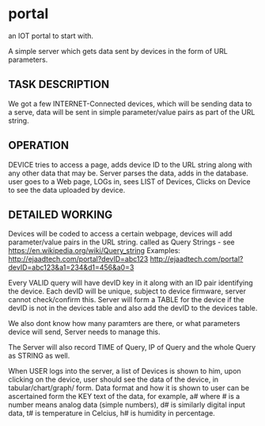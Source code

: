 # portal
an IOT portal to start with.

A simple server which gets data sent by devices in the form of URL parameters.

## TASK DESCRIPTION
We got a few INTERNET-Connected devices, which will be sending data to a serve, data will be sent in simple parameter/value pairs as part of the URL string.

## OPERATION
DEVICE tries to access a page, adds device ID to the URL string along with any other data that may be.
Server parses the data, adds in the database.
user goes to a Web page, LOGs in, sees LIST of Devices, Clicks on Device to see the data uploaded by device.


## DETAILED WORKING
Devices will be coded to access a certain webpage, devices will add parameter/value pairs in the URL string.
called as Query Strings - see https://en.wikipedia.org/wiki/Query_string
Examples:
http://ejaadtech.com/portal?devID=abc123
http://ejaadtech.com/portal?devID=abc123&a1=234&d1=456&a0=3

Every VALID query will have devID key in it along with an ID pair identifying the device.
Each devID will be unique, subject to device firmware, server cannot check/confirm this.
Server will form a TABLE for the device if the devID is not in the devices table and also add the devID to the devices table.

We also dont know how many paramters are there, or what parameters device will send,
Server needs to manage this.

The Server will also record TIME of Query, IP of Query and the whole Query as STRING as well.

When USER logs into the server, a list of Devices is shown to him, upon clicking on the device, user should see the data of the device, in tabular/chart/graph/ form.
Data format and how it is shown to user can be ascertained form the KEY text of the data, for example, a# where # is a number means analog data (simple numbers), d# is similarly digital input data, t# is temperature in Celcius, h# is humidity in percentage.
